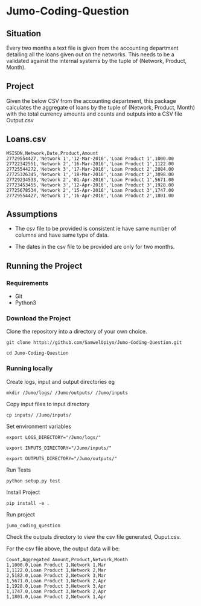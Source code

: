 # Jumo-Coding-Question

## Situation

Every two months a text file is given from the accounting department
detailing all the loans given out on the networks.
This needs to be a validated against the internal systems by the tuple
of (Network, Product, Month).

## Project

Given the below CSV from the accounting department, this package
calculates the aggregate of loans by the tuple of
(Network, Product, Month) with the total currency amounts and counts
and outputs into a CSV file Output.csv

## Loans.csv

```
MSISDN,Network,Date,Product,Amount
27729554427,'Network 1','12-Mar-2016','Loan Product 1',1000.00
27722342551,'Network 2','16-Mar-2016','Loan Product 1',1122.00
27725544272,'Network 3','17-Mar-2016','Loan Product 2',2084.00
27725326345,'Network 1','18-Mar-2016','Loan Product 2',3098.00
27729234533,'Network 2','01-Apr-2016','Loan Product 1',5671.00
27723453455,'Network 3','12-Apr-2016','Loan Product 3',1928.00
27725678534,'Network 2','15-Apr-2016','Loan Product 3',1747.00
27729554427,'Network 1','16-Apr-2016','Loan Product 2',1801.00
```

## Assumptions

* The csv file to be provided is consistent ie have same number of columns and
  have same type of data.

* The dates in the csv file to be provided are only for two months.

## Running the Project

### Requirements

- Git
- Python3

### Download the Project

Clone the repository into a directory of your own choice.

`git clone https://github.com/SamwelOpiyo/Jumo-Coding-Question.git`

`cd Jumo-Coding-Question`

### Running locally

Create logs, input and output directories eg

`mkdir /Jumo/logs/ /Jumo/outputs/ /Jumo/inputs`

Copy input files to input directory

`cp inputs/ /Jumo/inputs/`

Set environment variables

`export LOGS_DIRECTORY="/Jumo/logs/"`

`export INPUTS_DIRECTORY="/Jumo/inputs/"`

`export OUTPUTS_DIRECTORY="/Jumo/outputs/"`

Run Tests

`python setup.py test`

Install Project

`pip install -e .`

Run project

`jumo_coding_question`

Check the outputs directory to view the csv file generated, Ouput.csv.

For the csv file above, the output data will be:
```
Count,Aggregated Amount,Product,Network,Month
1,1000.0,Loan Product 1,Network 1,Mar
1,1122.0,Loan Product 1,Network 2,Mar
2,5182.0,Loan Product 2,Network 3,Mar
1,5671.0,Loan Product 1,Network 2,Apr
1,1928.0,Loan Product 3,Network 3,Apr
1,1747.0,Loan Product 3,Network 2,Apr
1,1801.0,Loan Product 2,Network 1,Apr
```
